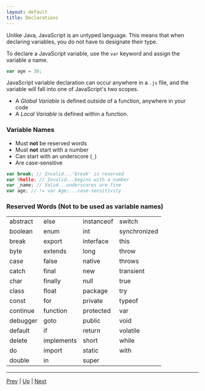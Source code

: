 ```yaml
---
layout: default
title: Declarations
---
```

Unlike Java, JavaScript is an untyped language. This means that when declaring variables, you do not have to designate their type.

To declare a JavaScript variable, use the `var` keyword and assign the variable a name.

```javascript
var age = 30;
```

JavaScript variable declaration can occur anywhere in a `.js` file, and the variable will fall into one of JavaScript's two scopes.
  * A *Global Variable* is defined outside of a function, anywhere in your code
  * A *Local Variable* is defined within a function.

### Variable Names
* Must **not** be reserved words
* Must **not** start with a number
* Can start with an underscore (`_`)
* Are case-sensitive

```javascript
var break; // Invalid...'break' is reserved
var 9hello; // Invalid...begins with a number
var _name; // Valid...underscores are fine
var age; // != var Age;...case-sensitivity
```

### Reserved Words (Not to be used as variable names)
|   |   |   |   |
|---|---|---|---|
|abstract | else | instanceof | switch |
|boolean | enum | int | synchronized |
|break | export | interface | this |
|byte | extends | long | throw |
|case | false | native | throws |
|catch | final | new | transient |
|char | finally | null | true |
|class | float | package | try |
|const | for | private | typeof |
|continue | function | protected | var |
|debugger | goto | public | void |
|default | if | return | volatile |
|delete | implements | short | while |
|do | import | static | with |
|double | in | super | |

<hr>

[Prev](primitives.md) | [Up](README.md) | [Next](numbers.md)

